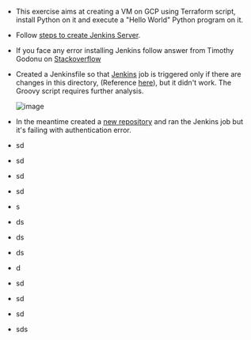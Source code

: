 - This exercise aims at creating a VM on GCP using Terraform script, install Python on it and execute a "Hello World" Python program on it.

- Follow [steps to create Jenkins Server](https://github.com/Ajit1279/GCP_Learning/tree/main/250102_DevOpsProject/1_Jenkins_on_GCPVM).

- If you face any error installing Jenkins follow answer from Timothy Godonu on [Stackoverflow](https://stackoverflow.com/questions/70541720/jenkins-has-no-installation-candidate-error-while-trying-to-install-jenkins-on)

- Created a Jenkinsfile so that [Jenkins](https://github.com/Ajit1279/GCP_Learning/blob/main/250102_DevOpsProject/2_Jenkins_VM_Python/Jenkinsfile) job is triggered only if there are changes in this directory, (Reference [here](https://stackoverflow.com/questions/47600390/trigger-specific-jenkins-job-on-github-push-to-specific-directory)), but it didn't work. The Groovy script requires further analysis.

  ![image](https://github.com/user-attachments/assets/544a60ee-f0a7-4ea5-a9c1-e777e48e14fb)
   
- In the meantime created a [new repository](https://github.com/Ajit1279/jenkins-pythonvm) and ran the Jenkins job but it's failing with authentication error.

  

- sd
- sd
- sd
- sd
- s
- ds
- ds
- ds
- d
- sd
- sd
- sd
- sds
